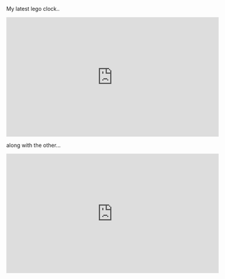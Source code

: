 
My latest lego clock..

<iframe width="560" height="315" src="https://www.youtube.com/embed/2sHLr9viGeg?rel=0" frameborder="0" allow="autoplay; encrypted-media" allowfullscreen></iframe>

along with the other...

<iframe width="560" height="315" src="https://www.youtube.com/embed/HY826x6eGpA?rel=0" frameborder="0" allow="autoplay; encrypted-media" allowfullscreen></iframe>

